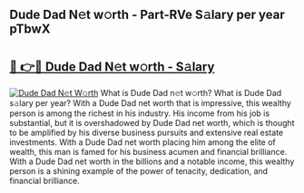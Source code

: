 ## Dude Dad N𝚎t w𝚘rth - Part-RVe S𝚊lary per year pTbwX

# <h2><a href="http://gc3p3li.nevu.top/?p=Dude+Dad">🔗 👉🔴 Dude Dad N𝚎t w𝚘rth - S𝚊lary</a></h2>

[![Dude Dad N𝚎t W𝚘rth](https://i.imgur.com/Oavwk0R.jpeg)](http://gc3p3li.nevu.top/?p=Dude+Dad)
What is Dude Dad n𝚎t w𝚘rth? What is Dude Dad s𝚊lary per year?
With a Dude Dad net worth that is impressive, this wealthy person is among the richest in his industry. His income from his job is substantial, but it is overshadowed by Dude Dad net worth, which is thought to be amplified by his diverse business pursuits and extensive real estate investments. With a Dude Dad net worth placing him among the elite of wealth, this man is famed for his business acumen and financial brilliance. With a Dude Dad net worth in the billions and a notable income, this wealthy person is a shining example of the power of tenacity, dedication, and financial brilliance.
